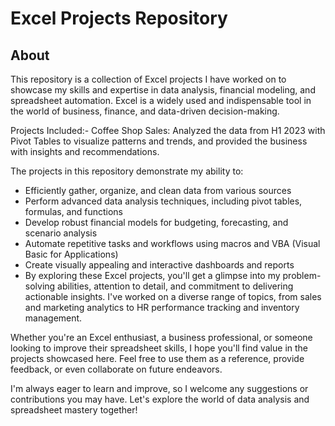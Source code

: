 # Excel Projects Repository
## About
This repository is a collection of Excel projects I have worked on to showcase my skills and expertise in data analysis, financial modeling, and spreadsheet automation. Excel is a widely used and indispensable tool in the world of business, finance, and data-driven decision-making.

Projects Included:-
Coffee Shop Sales: Analyzed the data from H1 2023 with Pivot Tables to visualize patterns and trends, and provided the business with insights and recommendations.

The projects in this repository demonstrate my ability to:

- Efficiently gather, organize, and clean data from various sources
- Perform advanced data analysis techniques, including pivot tables, formulas, and functions
- Develop robust financial models for budgeting, forecasting, and scenario analysis
- Automate repetitive tasks and workflows using macros and VBA (Visual Basic for Applications)
- Create visually appealing and interactive dashboards and reports
- By exploring these Excel projects, you'll get a glimpse into my problem-solving abilities, attention to detail, and commitment to delivering actionable insights. I've worked on a diverse range of topics, from sales and marketing analytics to HR performance tracking and inventory management.

Whether you're an Excel enthusiast, a business professional, or someone looking to improve their spreadsheet skills, I hope you'll find value in the projects showcased here. Feel free to use them as a reference, provide feedback, or even collaborate on future endeavors.

I'm always eager to learn and improve, so I welcome any suggestions or contributions you may have. Let's explore the world of data analysis and spreadsheet mastery together!
